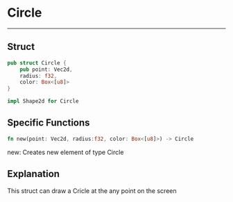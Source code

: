 # Circle 
---
## Struct
````rust
pub struct Circle {
    pub point: Vec2d,
    radius: f32,
    color: Box<[u8]>
}

impl Shape2d for Circle 
````
## Specific Functions
````rust
fn new(point: Vec2d, radius:f32, color: Box<[u8]>) -> Circle
````
new: Creates new element of type Circle 
## Explanation
This struct can draw a Cricle at the any point on the screen


